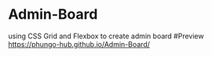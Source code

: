 # Admin-Board
using CSS Grid and Flexbox to create admin board
#Preview
https://phungo-hub.github.io/Admin-Board/
